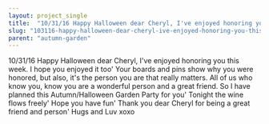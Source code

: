 ```yaml
---
layout: project_single
title:  "10/31/16 Happy Halloween dear Cheryl, I've enjoyed honoring you this week. I hope you enjoyed it too' Your boards and pins show why you were honored, but also, it's the person you are that really matters. All of us who know you, know you are a wonder"
slug: "103116-happy-halloween-dear-cheryl-ive-enjoyed-honoring-you-this-week-i-hope-you-enjoyed-it"
parent: "autumn-garden"
---
```

10/31/16 Happy Halloween dear Cheryl, I've enjoyed honoring you this week. I hope you enjoyed it too' Your boards and pins show why you were honored, but also, it's the person you are that really matters. All of us who know you, know you are a wonderful person and a great friend. So I have planned this Autumn/Halloween Garden Party for you' Tonight the wine flows freely' Hope you have fun' Thank you dear Cheryl for being a great friend and person' Hugs and Luv xoxo